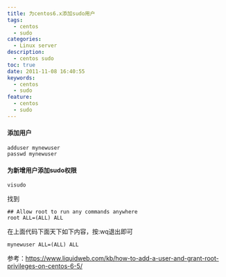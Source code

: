 ```yaml
---
title: 为centos6.x添加sudo用户
tags:
  - centos
  - sudo
categories:
  - Linux server
description: 
  - centos sudo
toc: true
date: 2011-11-08 16:40:55
keywords:
  - centos
  - sudo
feature:
  - centos
  - sudo
---
```


#### 添加用户
```
adduser mynewuser
passwd mynewuser
```

#### 为新增用户添加sudo权限
```
visudo
```

<!-- more -->
找到
```
## Allow root to run any commands anywhere
root ALL=(ALL) ALL
```
在上面代码下面天下如下内容，按:wq退出即可
```
mynewuser ALL=(ALL) ALL
```

参考：https://www.liquidweb.com/kb/how-to-add-a-user-and-grant-root-privileges-on-centos-6-5/

